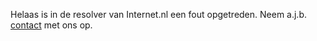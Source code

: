 Helaas is in de resolver van Internet.nl een fout opgetreden. Neem a.j.b. 
[contact](/about/) met ons op.
